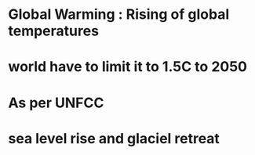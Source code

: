# Global Warming : Rising of global temperatures
# world have to limit it to 1.5C to 2050
# As per UNFCC
# sea level rise and glaciel retreat